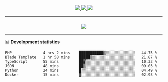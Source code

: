 <h3 align="center">
  <a href="https://github.com/hwalker928">
      <img src="https://img.shields.io/github/followers/hwalker928?label=Followers&style=for-the-badge&color=lightblue">
  </a>
  <a href="https://harryw.link/discord" alt="Discord">
      <img src="https://img.shields.io/discord/738451951758606336?label=discord&style=for-the-badge&color=lightblue"/>
  </a>
  <a href="https://harryw.link/sparked" alt="Sparked Host">
      <img src="https://img.shields.io/static/v1?label=Sponsor&message=Sparked%20Host&color=yellow&style=for-the-badge"/>
  </a>
</h3>

<hr>


<h3 align="center">
  <a href="https://github.com/hwalker928">
      <img src="https://github-profile-trophy.vercel.app/?username=hwalker928&no-bg=true&no-frame=true">
  </a>
</h3>


<hr>

📊 **Development statistics**

<!--START_SECTION:waka-->

```text
PHP              4 hrs 2 mins    ███████████▒░░░░░░░░░░░░░   44.75 %
Blade Template   1 hr 58 mins    █████▒░░░░░░░░░░░░░░░░░░░   21.87 %
TypeScript       55 mins         ██▓░░░░░░░░░░░░░░░░░░░░░░   10.33 %
JSON             48 mins         ██▒░░░░░░░░░░░░░░░░░░░░░░   09.03 %
Python           24 mins         █░░░░░░░░░░░░░░░░░░░░░░░░   04.49 %
Docker           15 mins         ▓░░░░░░░░░░░░░░░░░░░░░░░░   02.93 %
```

<!--END_SECTION:waka-->

